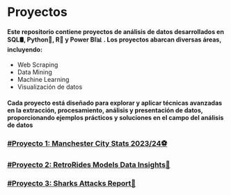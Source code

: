 # Proyectos
#### Este repositorio contiene proyectos de análisis de datos desarrollados en SQL🛢️, Python🐍, R🧮 y Power BI📊 . Los proyectos abarcan diversas áreas, incluyendo:
  -  Web Scraping
  -  Data Mining
  -  Machine Learning
  -  Visualización de datos
#### Cada proyecto está diseñado para explorar y aplicar técnicas avanzadas en la extracción, procesamiento, análisis y presentación de datos, proporcionando ejemplos prácticos y soluciones en el campo del análisis de datos

### [#Proyecto 1: Manchester City Stats 2023/24⚽](https://github.com/gonzadzz00/Proyectos/blob/32bfedb8a11b2d56518f04c5d795f92343fc34bf/%23Proyecto1%3A%20Web%20Scraping/Descripcion.md)
### [#Proyecto 2: RetroRides Models Data Insights🚗](https://github.com/gonzadzz00/Proyectos/blob/main/%23Proyecto2%3A%20SQL%20Data%20Consulting/README.md)

### [#Proyecto 3: Sharks Attacks Report🦈](https://github.com/gonzadzz00/Proyectos/blob/main/%23Proyecto3%3A%20Data%20Viz/README.md)
